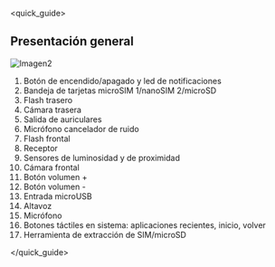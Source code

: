 <quick_guide>
## Presentación general

![Imagen2](http://static.energysistem.com/images/manuals/42674/56e9974f4447a.jpg)

1. Botón de encendido/apagado y led de notificaciones
2. Bandeja de tarjetas microSIM 1/nanoSIM 2/microSD
3. Flash trasero
4. Cámara trasera
5. Salida de auriculares
6. Micrófono cancelador de ruido
7. Flash frontal
8. Receptor
9. Sensores de luminosidad y de proximidad
10. Cámara frontal
11. Botón volumen +
12. Botón volumen -
13. Entrada microUSB
14. Altavoz
15. Micrófono
16. Botones táctiles en sistema: aplicaciones recientes, inicio, volver
17. Herramienta de extracción de SIM/microSD


</quick_guide>
